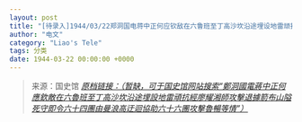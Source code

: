 ```yaml
---
layout: post
title: "[待录入]1944/03/22郑洞国电蒋中正何应钦敌在六鲁班至丁高沙坎沿途埋设地雷顽抗经廖耀湘师攻击退据箭布山隘死守即令六十四团由曼浪高迂回协助六十六团攻击鲁畅等情"
author: "电文"
category: "Liao's Tele"
tags: 分类
date: 1944-03-22 00:00:00 +0000
---
```

> 来源：国史馆 [*原档链接：（暂缺，可于国史馆网站搜索“鄭洞國電蔣中正何應欽敵在六魯班至丁高沙坎沿途埋設地雷頑抗經廖耀湘師攻擊退據箭布山隘死守即令六十四團由曼浪高迂迴協助六十六團攻擊魯暢等情”）*]()
